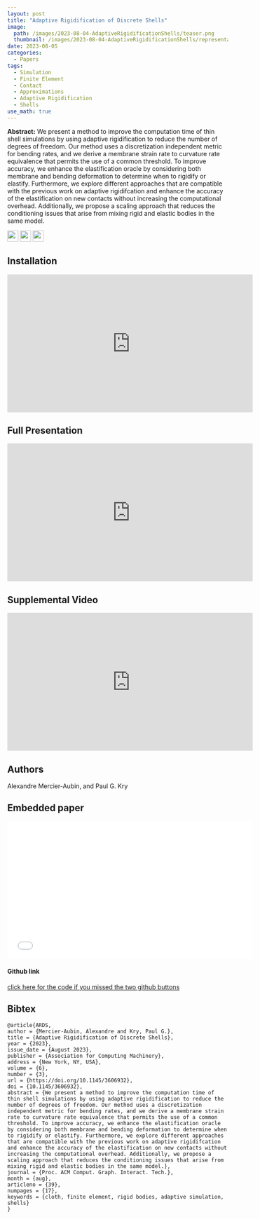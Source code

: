 ```yaml
---
layout: post
title: "Adaptive Rigidification of Discrete Shells"
image: 
  path: /images/2023-08-04-AdaptiveRigidificationShells/teaser.png
  thumbnail: /images/2023-08-04-AdaptiveRigidificationShells/representative.png
date: 2023-08-05
categories:
  - Papers
tags:
  - Simulation
  - Finite Element
  - Contact
  - Approximations
  - Adaptive Rigidification
  - Shells
use_math: true
---
```

**Abstract:** We present a method to improve the computation time of thin shell simulations by using adaptive rigidification to reduce the number of degrees of freedom. Our method uses a discretization independent metric for bending rates, and we derive a membrane strain rate to curvature rate equivalence that permits the use of a common threshold.
To improve accuracy, we enhance the elastification oracle by considering both membrane and bending deformation to determine when to rigidify or elastify. Furthermore, we explore different approaches that are compatible with the previous work on adaptive rigidifcation and enhance the accuracy of the elastification on new contacts without increasing the computational overhead. Additionally, we propose a scaling approach that reduces the conditioning issues that arise from mixing rigid and elastic bodies in the same model.

[<img src="/Work/icons/pdf.png" width="25"/>](/Work/papers/SCA2023AdaptiveShells.pdf)
[<img src="/Work/icons/link.png" width="25"/>](https://doi.org/10.1145/3606932)
[<img src="/Work/icons/github.png" width="25"/>](https://github.com/AlexandreMercierAubin/AdaptiveRigidificationShells2023)


## Installation
<iframe width="560" height="315" style="display: block; margin: auto;" src="https://www.youtube.com/embed/soxEZxP9zFc" frameborder="0" allow="autoplay; encrypted-media" allowfullscreen></iframe>

## Full Presentation
<iframe width="560" height="315" style="display: block; margin: auto;" src="https://www.youtube.com/embed/oMPXLxo2W9c" frameborder="0" allow="autoplay; encrypted-media" allowfullscreen></iframe>

## Supplemental Video
<iframe width="560" height="315" style="display: block; margin: auto;" src="https://www.youtube.com/embed/JFHeRrgieLM" frameborder="0" allow="autoplay; encrypted-media" allowfullscreen></iframe>

## Authors
Alexandre Mercier-Aubin, and Paul G. Kry

## Embedded paper
 <embed width="560" height="315" style="display: block; margin: auto;" src="/Work/papers/SCA2023AdaptiveShells.pdf" type="application/pdf" />

#### Github link
[click here for the code if you missed the two github buttons](https://github.com/AlexandreMercierAubin/AdaptiveRigidificationShells2023)

## Bibtex
```
@article{ARDS,
author = {Mercier-Aubin, Alexandre and Kry, Paul G.},
title = {Adaptive Rigidification of Discrete Shells},
year = {2023},
issue_date = {August 2023},
publisher = {Association for Computing Machinery},
address = {New York, NY, USA},
volume = {6},
number = {3},
url = {https://doi.org/10.1145/3606932},
doi = {10.1145/3606932},
abstract = {We present a method to improve the computation time of thin shell simulations by using adaptive rigidification to reduce the number of degrees of freedom. Our method uses a discretization independent metric for bending rates, and we derive a membrane strain rate to curvature rate equivalence that permits the use of a common threshold. To improve accuracy, we enhance the elastification oracle by considering both membrane and bending deformation to determine when to rigidify or elastify. Furthermore, we explore different approaches that are compatible with the previous work on adaptive rigidifcation and enhance the accuracy of the elastification on new contacts without increasing the computational overhead. Additionally, we propose a scaling approach that reduces the conditioning issues that arise from mixing rigid and elastic bodies in the same model.},
journal = {Proc. ACM Comput. Graph. Interact. Tech.},
month = {aug},
articleno = {39},
numpages = {17},
keywords = {cloth, finite element, rigid bodies, adaptive simulation, shells}
}
```

